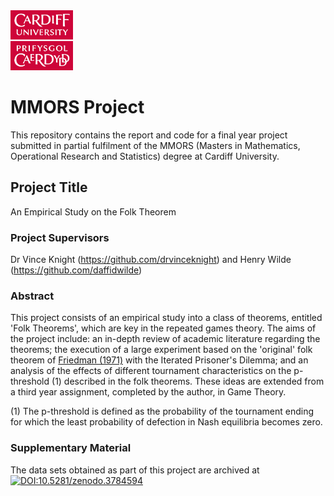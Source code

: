 <img src="https://github.com/shapperzsm/final-project/blob/master/images/cardiff-uni-logo.jpg" alt="Cardiff University Logo" width="100"/>

# MMORS Project

This repository contains the report and code for a final year project submitted in partial fulfilment of the MMORS (Masters in Mathematics, Operational Research and Statistics) degree at Cardiff University.

## Project Title
An Empirical Study on the Folk Theorem

### Project Supervisors
Dr Vince Knight (https://github.com/drvinceknight) and Henry Wilde (https://github.com/daffidwilde)

### Abstract
This project consists of an empirical study into a class of theorems, entitled
'Folk Theorems', which are key in the repeated games theory. The aims of
the project include: an in-depth review of academic literature regarding the
theorems; the execution of a large experiment based on the
'original' folk theorem of [Friedman (1971)](https://www.doi.org/10.2307/1911307) with the Iterated
Prisoner's Dilemma; and an analysis of the effects of different tournament
characteristics on the p-threshold (1) described in the folk theorems. These
ideas are extended from a third year assignment, completed by the
author, in Game Theory.


(1) The p-threshold is defined as the probability of the tournament ending for which the least probability of defection in Nash equilibria becomes zero.

### Supplementary Material
The data sets obtained as part of this project are archived at [![DOI:10.5281/zenodo.3784594](https://zenodo.org/badge/DOI/10.5281/zenodo.3784594.svg)](https://doi.org/10.5281/zenodo.3784594)


